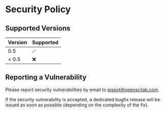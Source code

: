 # Security Policy

## Supported Versions

| Version       | Supported          |
| ------------- | ------------------ |
| 0.5           | :white_check_mark: |
| < 0.5         | :x:                |

## Reporting a Vulnerability

Please report security vulnerabilities by email to [ipspot@openscilab.com](mailto:ipspot@openscilab.com "ipspot@openscilab.com").

If the security vulnerability is accepted, a dedicated bugfix release will be issued as soon as possible (depending on the complexity of the fix).